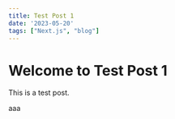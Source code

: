 ```yaml
---
title: Test Post 1
date: '2023-05-20'
tags: ["Next.js", "blog"]
---
```


# Welcome to Test Post 1

This is a test post.

aaa